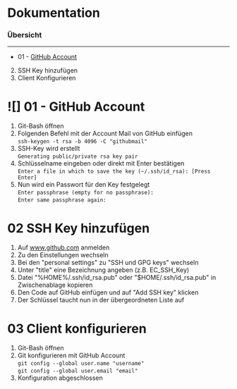 Dokumentation 
=============

### Übersicht
***

* 01 - [GitHub Account](#-01---github-account)

2. SSH Key hinzufügen
3. Client Konfigurieren


![] 01 - GitHub Account 
===== 


1. Git-Bash öffnen
2. Folgenden Befehl mit der Account Mail von GitHub einfügen
      <br>`ssh-keygen -t rsa -b 4096 -C "githubmail"`
3. SSH-Key wird erstellt
      <br>`Generating public/private rsa key pair`
4. Schlüsselname eingeben oder direkt mit Enter bestätigen
      <br>`Enter a file in which to save the key (~/.ssh/id_rsa): [Press Enter]`
5. Nun wird ein Passwort für den Key festgelegt
      <br>`Enter passphrase (empty for no passphrase):`
      <br>`Enter same passphrase again:`


02 SSH Key hinzufügen
===


1. Auf www.github.com anmelden
2. Zu den Einstellungen wechseln
3. Bei den "personal settings" zu "SSH und GPG keys" wechseln
4. Unter "title" eine Bezeichnung angeben (z.B. EC_SSH_Key)
5. Datei "%HOME%/.ssh/id_rsa.pub" oder "$HOME/.ssh/id_rsa.pub" in Zwischenablage kopieren
6. Den Code auf GitHub einfügen und auf "Add SSH key" klicken
7. Der Schlüssel taucht nun in der übergeordneten Liste auf


03 Client konfigurieren
===


1. Git-Bash öffnen
2. Git konfigurieren mit GitHub Account
      <br>`git config --global user.name "username"`
      <br>`git config --global user.email "email"`
3. Konfiguration abgeschlossen
